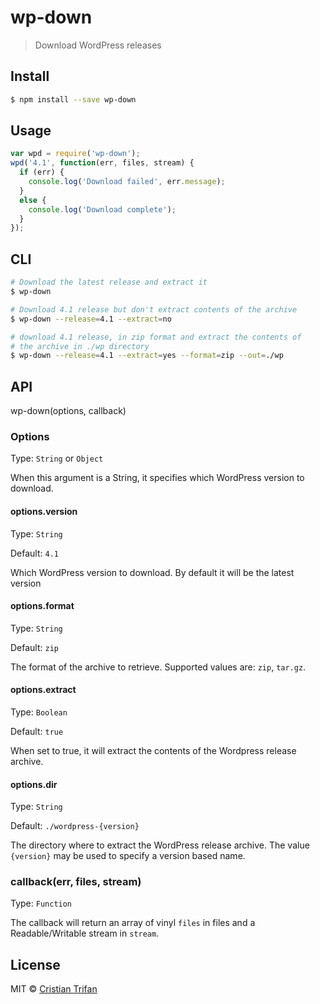 # wp-down
> Download WordPress releases


## Install

```sh
$ npm install --save wp-down
```

## Usage

```js
var wpd = require('wp-down');
wpd('4.1', function(err, files, stream) {
  if (err) {
    console.log('Download failed', err.message);
  }
  else {
    console.log('Download complete');
  }
});
```

## CLI

```sh
# Download the latest release and extract it
$ wp-down 

# Download 4.1 release but don't extract contents of the archive
$ wp-down --release=4.1 --extract=no

# download 4.1 release, in zip format and extract the contents of 
# the archive in ./wp directory
$ wp-down --release=4.1 --extract=yes --format=zip --out=./wp
```

## API

wp-down(options, callback)

### Options 

Type: `String` or `Object`

When this argument is a String, it specifies which WordPress version to download.


#### options.version

Type: `String`

Default: `4.1`

Which WordPress version to download. By default it will be the latest version


#### options.format

Type: `String`

Default: `zip`

The format of the archive to retrieve. Supported values are: `zip`, `tar.gz`.


#### options.extract

Type: `Boolean`

Default: `true`

When set to true, it will extract the contents of the Wordpress release archive.


#### options.dir

Type: `String`

Default: `./wordpress-{version}`

The directory where to extract the WordPress release archive. The value `{version}` may be used to specify 
a version based name.


### callback(err, files, stream)

Type: `Function`

The callback will return an array of vinyl `files` in files and a Readable/Writable stream in `stream`.



## License

MIT © [Cristian Trifan](http://crissdev.com)
